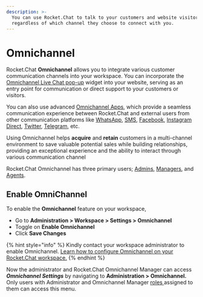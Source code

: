 ```yaml
---
description: >-
  You can use Rocket.Chat to talk to your customers and website visitors,
  regardless of which channel they choose to connect with you.
---
```


# Omnichannel

Rocket.Chat **Omnichannel** allows you to integrate various customer communication channels into your workspace. You can incorporate the [Omnichannel Live Chat pop-up](livechat-widget-installation.md) widget into your website, serving as an entry point for communication or direct support to your customers or visitors.&#x20;

You can also use advanced [Omnichannel Apps](../../extend-rocket.chat-capabilities/rocket.chat-marketplace/apps-user-guides/omnichannel-apps/), which provide a seamless communication experience between Rocket.Chat and external users from other communication platforms like [WhatsApp](../../extend-rocket.chat-capabilities/rocket.chat-marketplace/apps-user-guides/omnichannel-apps/whatsapp/), [SMS](../../extend-rocket.chat-capabilities/rocket.chat-marketplace/apps-user-guides/omnichannel-apps/sms.md), [Facebook](../../extend-rocket.chat-capabilities/rocket.chat-marketplace/apps-user-guides/omnichannel-apps/facebook-app/), [Instagram Direct](../../extend-rocket.chat-capabilities/rocket.chat-marketplace/apps-user-guides/omnichannel-apps/instagram-direct/), [Twitter](../../extend-rocket.chat-capabilities/rocket.chat-marketplace/apps-user-guides/omnichannel-apps/twitter-app/twitter-app-installation.md), [Telegram](../../extend-rocket.chat-capabilities/rocket.chat-marketplace/apps-user-guides/omnichannel-apps/telegram-app/), etc.&#x20;

Using Omnichannel helps **acquire** and **retain** customers in a multi-channel environment to save valuable potential sales while building relationships, providing an exceptional experience and the ability to interact through various communication channel

Rocket.Chat Omnichannel has three primary users; [Admins](https://docs.rocket.chat/guides/omnichannel-guides/omnichannel), [Managers](https://docs.rocket.chat/guides/omnichannel-guides/omnichannel-manger-guides), and [Agents](https://docs.rocket.chat/guides/omnichannel/agents).

## Enable OmniChannel&#x20;

To enable the **Omnichannel** feature on your workspace,

* Go to **Administration > Workspace > Settings > Omnichannel**
* Toggle on **Enable Omnichannel**
* Click **Save Changes**

{% hint style="info" %}
Kindly contact your workspace administrator to enable Omnichannel. [Learn how to configure Omnichannel on your Rocket.Chat workspace.](../rocket.chat-workspace-administration/settings/omnichannel-admins-guide/)
{% endhint %}

Now the administrator and Rocket.Chat Omnichannel Manager can access _**Omnichannel Settings**_ by navigating to **Administration > Omnichannel.** Only users with Administrator and Omnichannel Manager [roles ](../../setup-and-administer-rocket.chat/roles-in-rocket.chat/)assigned to them can access this menu.
